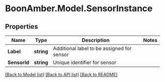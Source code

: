 # BoonAmber.Model.SensorInstance
## Properties

Name | Type | Description | Notes
------------ | ------------- | ------------- | -------------
**Label** | **string** | Additional label to be assigned for sensor | 
**SensorId** | **string** | Unique identifier for sensor | 

[[Back to Model list]](../README.md#documentation-for-models) [[Back to API list]](../README.md#documentation-for-api-endpoints) [[Back to README]](../README.md)

